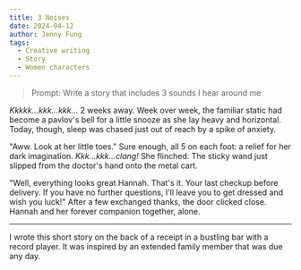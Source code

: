 ```yaml
---
title: 3 Noises
date: 2024-04-12
author: Jenny Fung
tags:
  - Creative writing
  - Story
  - Women characters
---
```


> Prompt: Write a story that includes 3 sounds I hear around me

_Kkkkk...kkk...kkk..._ 2 weeks away. Week over week, the familiar static had become a pavlov's bell for a little snooze as she lay heavy and horizontal. Today, though, sleep was chased just out of reach by a spike of anxiety.

"Aww. Look at her little toes." Sure enough, all 5 on each foot: a relief for her dark imagination. _Kkk...kkk...clang!_ She flinched. The sticky wand just slipped from the doctor's hand onto the metal cart.

"Well, everything looks great Hannah. That's it. Your last checkup before delivery. If you have no further questions, I'll leave you to get dressed and wish you luck!" After a few exchanged thanks, the door clicked close. Hannah and her forever companion together, alone.

---

I wrote this short story on the back of a receipt in a bustling bar with a record player. It was inspired by an extended family member that was due any day.
